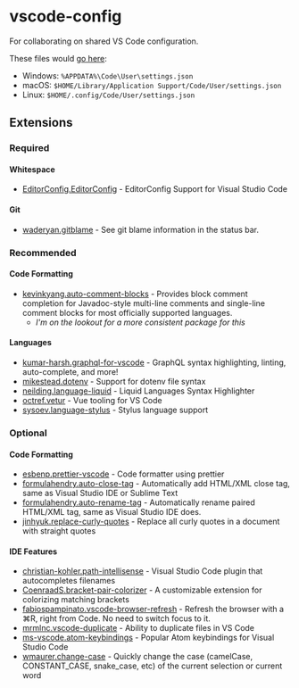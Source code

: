 # vscode-config

For collaborating on shared VS Code configuration.

These files would [go here](https://code.visualstudio.com/docs/getstarted/settings#_settings-file-locations):

- Windows: `%APPDATA%\Code\User\settings.json`
- macOS: `$HOME/Library/Application Support/Code/User/settings.json`
- Linux: `$HOME/.config/Code/User/settings.json`


## Extensions

### Required

#### Whitespace
- [EditorConfig.EditorConfig](https://marketplace.visualstudio.com/items?itemName=EditorConfig.EditorConfig) - EditorConfig Support for Visual Studio Code

#### Git
- [waderyan.gitblame](https://marketplace.visualstudio.com/items?itemName=waderyan.gitblame) - See git blame information in the status bar.


### Recommended

#### Code Formatting
- [kevinkyang.auto-comment-blocks](https://marketplace.visualstudio.com/items?itemName=kevinkyang.auto-comment-blocks) - Provides block comment completion for Javadoc-style multi-line comments and single-line comment blocks for most officially supported languages.
	- _I'm on the lookout for a more consistent package for this_

#### Languages
- [kumar-harsh.graphql-for-vscode](https://marketplace.visualstudio.com/items?itemName=kumar-harsh.graphql-for-vscode) - GraphQL syntax highlighting, linting, auto-complete, and more!
- [mikestead.dotenv](https://marketplace.visualstudio.com/items?itemName=mikestead.dotenv) - Support for dotenv file syntax
- [neilding.language-liquid](https://marketplace.visualstudio.com/items?itemName=neilding.language-liquid) - Liquid Languages Syntax Highlighter
- [octref.vetur](https://marketplace.visualstudio.com/items?itemName=octref.vetur) - Vue tooling for VS Code
- [sysoev.language-stylus](https://marketplace.visualstudio.com/items?itemName=sysoev.language-stylus) - Stylus language support

### Optional

#### Code Formatting
- [esbenp.prettier-vscode](https://marketplace.visualstudio.com/items?itemName=esbenp.prettier-vscode) - Code formatter using prettier
- [formulahendry.auto-close-tag](https://marketplace.visualstudio.com/items?itemName=formulahendry.auto-close-tag) - Automatically add HTML/XML close tag, same as Visual Studio IDE or Sublime Text
- [formulahendry.auto-rename-tag](https://marketplace.visualstudio.com/items?itemName=formulahendry.auto-rename-tag) - Automatically rename paired HTML/XML tag, same as Visual Studio IDE does.
- [jinhyuk.replace-curly-quotes](https://marketplace.visualstudio.com/items?itemName=jinhyuk.replace-curly-quotes) - Replace all curly quotes in a document with straight quotes

#### IDE Features
- [christian-kohler.path-intellisense](https://marketplace.visualstudio.com/items?itemName=christian-kohler.path-intellisense) - Visual Studio Code plugin that autocompletes filenames
- [CoenraadS.bracket-pair-colorizer](https://marketplace.visualstudio.com/items?itemName=CoenraadS.bracket-pair-colorizer) - A customizable extension for colorizing matching brackets
- [fabiospampinato.vscode-browser-refresh](https://marketplace.visualstudio.com/items?itemName=fabiospampinato.vscode-browser-refresh) - Refresh the browser with a ⌘R, right from Code. No need to switch focus to it.
- [mrmlnc.vscode-duplicate](https://marketplace.visualstudio.com/items?itemName=mrmlnc.vscode-duplicate) - Ability to duplicate files in VS Code
- [ms-vscode.atom-keybindings](https://marketplace.visualstudio.com/items?itemName=ms-vscode.atom-keybindings) - Popular Atom keybindings for Visual Studio Code
- [wmaurer.change-case](https://marketplace.visualstudio.com/items?itemName=wmaurer.change-case) - Quickly change the case (camelCase, CONSTANT_CASE, snake_case, etc) of the current selection or current word

